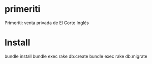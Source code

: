 primeriti
=========

Primeriti: venta privada de El Corte Inglés


Install
=======

bundle install 
bundle exec rake db:create
bundle exec rake db:migrate


